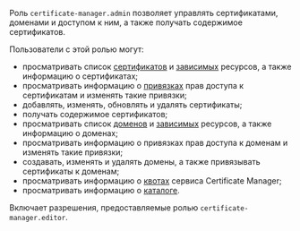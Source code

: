 Роль `certificate-manager.admin` позволяет управлять сертификатами, доменами и доступом к ним, а также получать содержимое сертификатов.

Пользователи с этой ролью могут:
* просматривать список [сертификатов](../../certificate-manager/concepts/index.md/#types) и [зависимых](../../certificate-manager/concepts/services.md) ресурсов, а также информацию о сертификатах;
* просматривать информацию о [привязках](../../iam/concepts/access-control/index.md#access-bindings) прав доступа к сертификатам и изменять такие привязки;
* добавлять, изменять, обновлять и удалять сертификаты;
* получать содержимое сертификатов;
* просматривать список [доменов](../../certificate-manager/concepts/domains/index.md) и [зависимых](../../certificate-manager/concepts/domains/services.md) ресурсов, а также информацию о доменах;
* просматривать информацию о привязках прав доступа к доменам и изменять такие привязки;
* создавать, изменять и удалять домены, а также привязывать сертификаты к доменам;
* просматривать информацию о [квотах](../../certificate-manager/concepts/limits.md#certificate-manager-quotas) сервиса Certificate Manager;
* просматривать информацию о [каталоге](../../resource-manager/concepts/resources-hierarchy.md#folder).

Включает разрешения, предоставляемые ролью `certificate-manager.editor`.